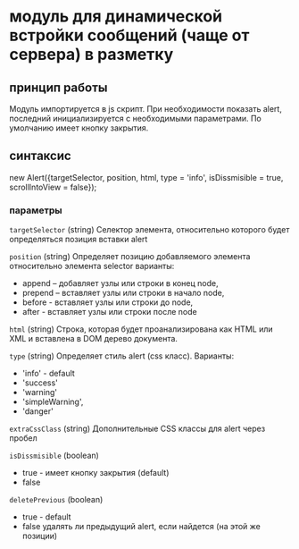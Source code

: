 # модуль для динамической встройки сообщений (чаще от сервера) в разметку


## принцип работы
Модуль импортируется в js скрипт. При необходимости показать alert, последний инициализируется с необходимыми параметрами.
По умолчанию имеет кнопку закрытия.


## синтаксис
new Alert({targetSelector, position, html, type = 'info', isDissmisible = true, scrollIntoView = false});


### параметры

`targetSelector` (string)
Селектор элемента, относительно которого будет определяться позиция вставки alert

`position` (string)
Определяет позицию добавляемого элемента относительно элемента selector
варианты:
* append – добавляет узлы или строки в конец node,
* prepend – вставляет узлы или строки в начало node,
* before - вставляет узлы или строки до node,
* after - вставляет узлы или строки после node

`html` (string)
Строка, которая будет проанализирована как HTML или XML и вставлена в DOM дерево документа.

`type` (string)
Определяет стиль alert (css класс). Варианты:
* 'info' - default
* 'success'
* 'warning'
* 'simpleWarning',
* 'danger'

`extraCssClass` (string)
Дополнительные CSS классы для alert через пробел

`isDissmisible` (boolean)
* true - имеет кнопку закрытия (default)
* false

`deletePrevious` (boolean)
* true - default
* false
удалять ли предыдущий alert, если найдется (на этой же позиции)
